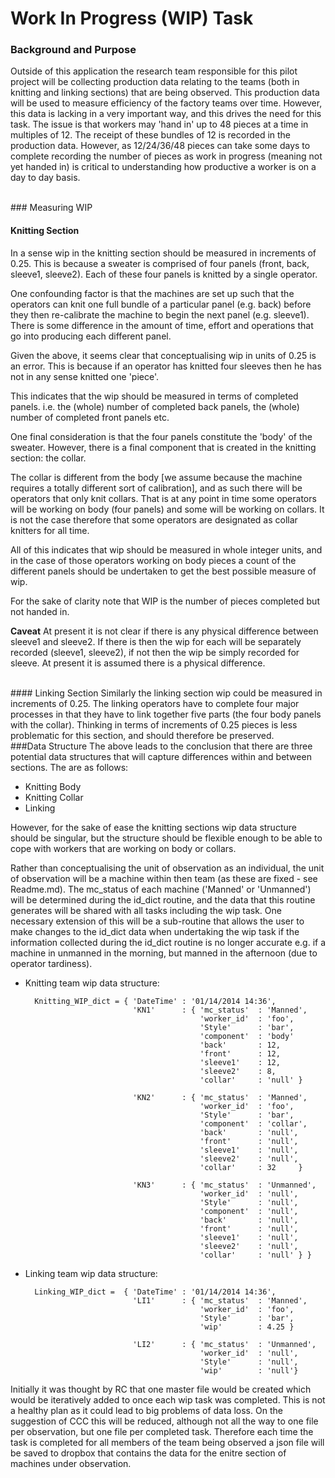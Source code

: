 # Work In Progress (WIP) Task

### Background and Purpose
Outside of this application the research team responsible for this pilot project will be collecting production data relating to the teams (both in knitting and linking sections) that are being observed. This production data will be used to measure efficiency of the factory teams over time. However, this data is lacking in a very important way, and this drives the need for this task. The issue is that workers may 'hand in' up to 48 pieces at a time in multiples of 12. The receipt of these bundles of 12 is recorded in the production data. However, as 12/24/36/48 pieces can take some days to complete recording the number of pieces as work in progress (meaning not yet handed in) is critical to understanding how productive a worker is on a day to day basis. 

<br />
### Measuring WIP

#### Knitting Section
In a sense wip in the knitting section should be measured in increments of 0.25. This is because a sweater is comprised of four panels (front, back, sleeve1, sleeve2). Each of these four panels is knitted by a single operator. 

One confounding factor is that the machines are set up such that the operators can knit one full bundle of a particular panel (e.g. back) before they then re-calibrate the machine to begin the next panel (e.g. sleeve1). There is some difference in the amount of time, effort and operations that go into producing each different panel. 

Given the above, it seems clear that conceptualising wip in units of 0.25 is an error. This is because if an operator has knitted four sleeves then he has not in any sense knitted one 'piece'. 

This indicates that the wip should be measured in terms of completed panels. i.e. the (whole) number of completed back panels, the (whole) number of completed front panels etc.

One final consideration is that the four panels constitute the 'body' of the sweater. However, there is a final component that is created in the knitting section: the collar. 

The collar is different from the body [we assume because the machine requires a totally different sort of calibration], and as such there will be operators that only knit collars. That is at any point in time some operators will be working on body (four panels) and some will be working on collars. It is not the case therefore that some operators are designated as collar knitters for all time. 

All of this indicates that wip should be measured in whole integer units, and in the case of those operators working on body pieces a count of the different panels should be undertaken to get the best possible measure of wip.

For the sake of clarity note that WIP is the number of pieces completed but not handed in.

**Caveat** At present it is not clear if there is any physical difference between sleeve1 and sleeve2. If there is then the wip for each will be separately recorded (sleeve1, sleeve2), if not then the wip be simply recorded for sleeve. At present it is assumed there is a physical difference. 

<br />
#### Linking Section
Similarly the linking section wip could be measured in increments of 0.25. The linking operators have to complete four major processes in that they have to link together five parts (the four body panels with the collar). Thinking in terms of increments of 0.25 pieces is less problematic for this section, and should therefore be preserved. 

<br />
###Data Structure
The above leads to the conclusion that there are three potential data structures that will capture differences within and between sections. The are as follows:

+ Knitting Body
+ Knitting Collar
+ Linking

However, for the sake of ease the knitting sections wip data structure should be singular, but the structure should be flexible enough to be able to cope with workers that are working on body or collars. 

Rather than conceptualising the unit of observation as an individual, the unit of observation will be a machine within then team (as these are fixed - see Readme.md). The mc_status of each machine ('Manned' or 'Unmanned') will be determined during the id_dict routine, and the data that this routine generates will be shared with all tasks including the wip task. One necessary extension of this will be a sub-routine that allows the user to make changes to the id_dict data when undertaking the wip task if the information collected during the id_dict routine is no longer accurate e.g. if a machine in unmanned in the morning, but manned in the afternoon (due to operator tardiness).

* Knitting team wip data structure:

		Knitting_WIP_dict = { 'DateTime' : '01/14/2014 14:36',
							  'KN1'      : { 'mc_status'  : 'Manned',
											 'worker_id'  : 'foo',
											 'Style'      : 'bar',
											 'component'  : 'body'
											 'back' 	  : 12,
											 'front'	  : 12,
											 'sleeve1'	  : 12,
											 'sleeve2'	  : 8,
											 'collar'	  : 'null' }
								   
							  'KN2'	     : { 'mc_status'  : 'Manned',
											 'worker_id'  : 'foo',
											 'Style'      : 'bar',
											 'component'  : 'collar',
											 'back' 	  : 'null',
											 'front'	  : 'null',
											 'sleeve1'	  : 'null',
											 'sleeve2'	  : 'null',
											 'collar'	  : 32 	   }
								   								   
							  'KN3'	     : { 'mc_status'  : 'Unmanned',
											 'worker_id'  : 'null',
											 'Style'      : 'null',
											 'component'  : 'null',
											 'back' 	  : 'null',
											 'front'	  : 'null',
											 'sleeve1'	  : 'null',
											 'sleeve2'	  : 'null',
											 'collar'	  : 'null' } }


* Linking team wip data structure: 

		Linking_WIP_dict =  { 'DateTime' : '01/14/2014 14:36',
							  'LI1'      : { 'mc_status'  : 'Manned',
											 'worker_id'  : 'foo',
											 'Style'      : 'bar',
											 'wip'	      : 4.25 }

							  'LI2'      : { 'mc_status'  : 'Unmanned',
											 'worker_id'  : 'null',
											 'Style'      : 'null',
											 'wip'	      : 'null'}

Initially it was thought by RC that one master file would be created which would be iteratively added to once each wip task was completed. This is not a healthy plan as it could lead to big problems of data loss. On the suggestion of CCC this will be reduced, although not all the way to one file per observation, but one file per completed task. Therefore each time the task is completed for all members of the team being observed a json file will be saved to dropbox  that contains the data for the enitre section of machines under observation. 
											 
											 
											 